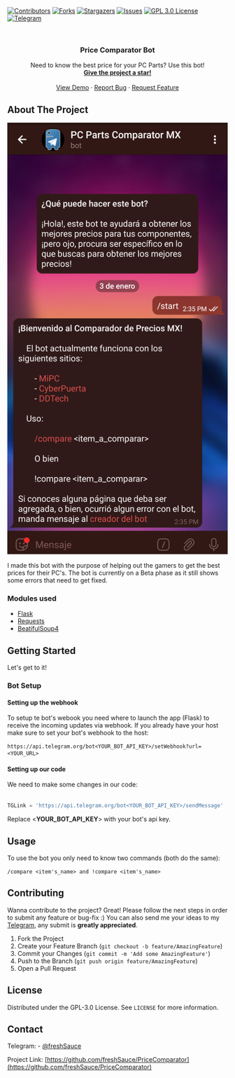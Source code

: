 <!--
*** Thanks for checking out the Best-README-Template. If you have a suggestion
*** that would make this better, please fork the repo and create a pull request
*** or simply open an issue with the tag "enhancement".
*** Thanks again! Now go create something AMAZING! :D
-->



<!-- PROJECT SHIELDS -->
<!--
*** I'm using markdown "reference style" links for readability.
*** Reference links are enclosed in brackets [ ] instead of parentheses ( ).
*** See the bottom of this document for the declaration of the reference variables
*** for contributors-url, forks-url, etc. This is an optional, concise syntax you may use.
*** https://www.markdownguide.org/basic-syntax/#reference-style-links
-->
[![Contributors][contributors-shield]][contributors-url]
[![Forks][forks-shield]][forks-url]
[![Stargazers][stars-shield]][stars-url]
[![Issues][issues-shield]][issues-url]
[![GPL 3.0 License][license-shield]][license-url]
[![Telegram][telegram-shield]][telegram-url]



<!-- PROJECT LOGO -->
<br />

  <h3 align="center">Price Comparator Bot</h3>

  <p align="center">
    Need to know the best price for your PC Parts? Use this bot!
    <br />
    <a href="https://github.com/freshSauce/PriceComparator"><strong>Give the project a star!</strong></a>
    <br />
    <br />
    <a href="https://t.me/PCPartsComparatorMX_bot">View Demo</a>
    ·
    <a href="https://github.com/freshSauce/PriceComparator/issues">Report Bug</a>
    ·
    <a href="https://github.com/freshSauce/PriceComparator/issues">Request Feature</a>
  </p>


<!-- ABOUT THE PROJECT -->
## About The Project

[![First message][product-screenshot]](https://t.me/PCPartsComparatorMX_bot)

I made this bot with the purpose of helping out the gamers to get the best prices for their PC's.
The bot is currently on a Beta phase as it still shows some errors that need to get fixed.

### Modules used

* [Flask](https://pypi.org/project/Flask/)
* [Requests](https://pypi.org/project/requests/)
* [BeatifulSoup4](https://pypi.org/project/beautifulsoup4/)



<!-- GETTING STARTED -->
## Getting Started

Let's get to it! 

### Bot Setup

#### Setting up the webhook

To setup te bot's webook you need where to launch the app (Flask) to receive the incoming updates via webhook.
If you already have your host make sure to set your bot's webhook to the host:

```
https://api.telegram.org/bot<YOUR_BOT_API_KEY>/setWebhook?url=<YOUR_URL>
```

#### Setting up our code

We need to make some changes in our code:

```python

TGLink = 'https://api.telegram.org/bot<YOUR_BOT_API_KEY>/sendMessage'

```
Replace <**YOUR_BOT_API_KEY**> with your bot's api key.



<!-- USAGE EXAMPLES -->
## Usage

To use the bot you only need to know two commands (both do the same):

```
/compare <item's_name> and !compare <item's_name>
```

<!-- CONTRIBUTING -->
## Contributing

Wanna contribute to the project? Great! Please follow the next steps in order to submit any feature or bug-fix :) You can also send me your ideas to my [Telegram](https://t.me/freshSauce), any submit is **greatly appreciated**.

1. Fork the Project
2. Create your Feature Branch (`git checkout -b feature/AmazingFeature`)
3. Commit your Changes (`git commit -m 'Add some AmazingFeature'`)
4. Push to the Branch (`git push origin feature/AmazingFeature`)
5. Open a Pull Request



<!-- LICENSE -->
## License

Distributed under the GPL-3.0 License. See `LICENSE` for more information.



<!-- CONTACT -->
## Contact

Telegram: - [@freshSauce](https://t.me/freshSauce)

Project Link: [https://github.com/freshSauce/PriceComparator](https://github.com/freshSauce/PriceComparator)






<!-- MARKDOWN LINKS & IMAGES -->
<!-- https://www.markdownguide.org/basic-syntax/#reference-style-links -->
[contributors-shield]: https://img.shields.io/github/contributors/freshSauce/PriceComparator.svg?style=for-the-badge
[contributors-url]: https://github.com/freshSauce/PriceComparator/graphs/contributors
[forks-shield]: https://img.shields.io/github/forks/freshSauce/PriceComparator.svg?style=for-the-badge
[forks-url]: https://github.com/freshSauce/PriceComparator/network/members
[stars-shield]: https://img.shields.io/github/stars/freshSauce/PriceComparator.svg?style=for-the-badge
[stars-url]: https://github.com/freshSauce/PriceComparator/stargazers
[issues-shield]: https://img.shields.io/github/issues/freshSauce/PriceComparator.svg?style=for-the-badge
[issues-url]: https://github.com/freshSauce/PriceComparator/issues
[license-shield]: https://img.shields.io/github/license/freshSauce/PriceComparator.svg?style=for-the-badge
[license-url]: https://github.com/freshSauce/PriceComparator/blob/master/LICENSE.txt
[telegram-shield]: https://img.shields.io/badge/-@freshSauce-black?style=for-the-badge&logo=telegram&colorB=0af
[telegram-url]: https://t.me/freshSauce
[product-screenshot]: images/main.png
